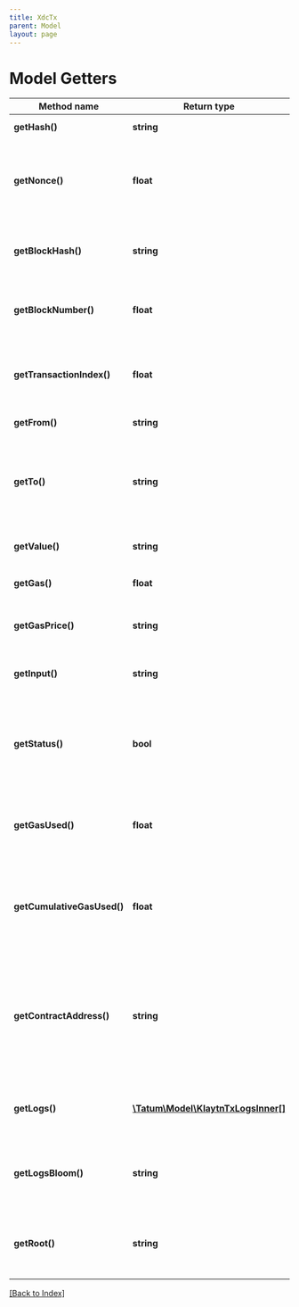 ```yaml
---
title: XdcTx
parent: Model
layout: page
---
```


# Model Getters

Method name | Return type | Description | Notes
------------ | ------------- | ------------- | -------------
**getHash()** | **string** | Hash of the transaction. | [optional]
**getNonce()** | **float** | The number of transactions made by the sender prior to this one. | [optional]
**getBlockHash()** | **string** | Hash of the block where this transaction was in. | [optional]
**getBlockNumber()** | **float** | Block number where this transaction was in. | [optional]
**getTransactionIndex()** | **float** | Integer of the transactions index position in the block. | [optional]
**getFrom()** | **string** | Address of the sender. | [optional]
**getTo()** | **string** | Address of the receiver. 'null' when its a contract creation transaction. | [optional]
**getValue()** | **string** | Value transferred in wei. | [optional]
**getGas()** | **float** | Gas provided by the sender. | [optional]
**getGasPrice()** | **string** | Gas price provided by the sender in wei. | [optional]
**getInput()** | **string** | The data sent along with the transaction. | [optional]
**getStatus()** | **bool** | TRUE if the transaction was successful, FALSE, if the EVM reverted the transaction. | [optional]
**getGasUsed()** | **float** | The amount of gas used by this specific transaction alone. | [optional]
**getCumulativeGasUsed()** | **float** | The total amount of gas used when this transaction was executed in the block. | [optional]
**getContractAddress()** | **string** | The contract address created, if the transaction was a contract creation, otherwise null. | [optional]
**getLogs()** | [**\Tatum\Model\KlaytnTxLogsInner[]**](KlaytnTxLogsInner.md) | Log events, that happened in this transaction. | [optional]
**getLogsBloom()** | **string** | Bloom filter for light clients to quickly retrieve related logs. | [optional]
**getRoot()** | **string** | 32 bytes of post-transaction stateroot (pre Byzantium) | [optional]

[[Back to Index]](../index.md)
